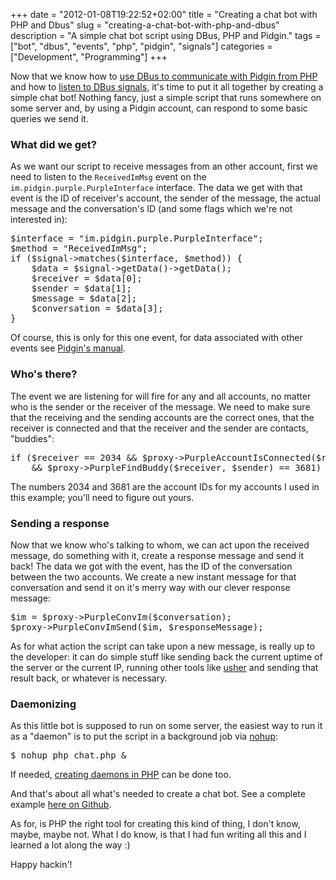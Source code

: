 +++
date = "2012-01-08T19:22:52+02:00"
title = "Creating a chat bot with PHP and Dbus"
slug = "creating-a-chat-bot-with-php-and-dbus"
description = "A simple chat bot script using DBus, PHP and Pidgin."
tags = ["bot", "dbus", "events", "php", "pidgin", "signals"]
categories = ["Development", "Programming"]
+++
<p>Now that we know how to <a href="http://robertbasic.com/blog/communicating-with-pidgin-from-php-via-d-bus/">use DBus to communicate with Pidgin from PHP</a> and how to <a href="http://robertbasic.com/blog/listening-to-dbus-signals-with-php/">listen to DBus signals</a>, it's time to put it all together by creating a simple chat bot! Nothing fancy, just a simple script that runs somewhere on some server and, by using a Pidgin account, can respond to some basic queries we send it.</p>
<h3>What did we get?</h3>
<p>As we want our script to receive messages from an other account, first we need to listen to the <code>ReceivedImMsg</code> event on the <code>im.pidgin.purple.PurpleInterface</code> interface. The data we get with that event is the ID of receiver's account, the sender of the message, the actual message and the conversation's ID (and some flags which we're not interested in):</p>
<pre name="code" class="php">
$interface = "im.pidgin.purple.PurpleInterface";
$method = "ReceivedImMsg";
if ($signal-&gt;matches($interface, $method)) {
    $data = $signal-&gt;getData()->getData();
    $receiver = $data[0];
    $sender = $data[1];
    $message = $data[2];
    $conversation = $data[3];
}
</pre>
<p>Of course, this is only for this one event, for data associated with other events see <a href="http://developer.pidgin.im/doxygen/dev/html/pages.html">Pidgin's manual</a>.</p>
<h3>Who's there?</h3>
<p>The event we are listening for will fire for any and all accounts, no matter who is the sender or the receiver of the message. We need to make sure that the receiving and the sending accounts are the correct ones, that the receiver is connected and that the receiver and the sender are contacts, "buddies":</p>
<pre name="code" class="php">
if ($receiver == 2034 && $proxy-&gt;PurpleAccountIsConnected($receiver)
    && $proxy-&gt;PurpleFindBuddy($receiver, $sender) == 3681) {
</pre>
<p>The numbers 2034 and 3681 are the account IDs for my accounts I used in this example; you'll need to figure out yours. </p>
<h3>Sending a response</h3>
<p>Now that we know who's talking to whom, we can act upon the received message, do something with it, create a response message and send it back! The data we got with the event, has the ID of the conversation between the two accounts. We create a new instant message for that conversation and send it on it's merry way with our clever response message:</p>
<pre name="code" class="php">
$im = $proxy-&gt;PurpleConvIm($conversation);
$proxy-&gt;PurpleConvImSend($im, $responseMessage);
</pre>
<p>As for what action the script can take upon a new message, is really up to the developer: it can do simple stuff like sending back the current uptime of the server or the current IP, running other tools like <a href="https://github.com/enygma/usher">usher</a> and sending that result back, or whatever is necessary.</p>
<h3>Daemonizing</h3>
<p>As this little bot is supposed to run on some server, the easiest way to run it as a "daemon" is to put the script in a background job via <a href="http://en.wikipedia.org/wiki/Nohup">nohup</a>:</p>
<pre name="code" class="php">
$ nohup php chat.php &
</pre>
<p>If needed, <a href="http://kevin.vanzonneveld.net/techblog/article/create_daemons_in_php/">creating daemons in PHP</a> can be done too.</p>
<p>And that's about all what's needed to create a chat bot. See a complete example <a href="https://github.com/robertbasic/blog-examples/blob/master/dbus/chat.php">here on Github</a>.</p>
<p>As for, is PHP the right tool for creating this kind of thing, I don't know, maybe, maybe not. What I do know, is that I had fun writing all this and I learned a lot along the way :)</p>
<p>Happy hackin'!</p>
